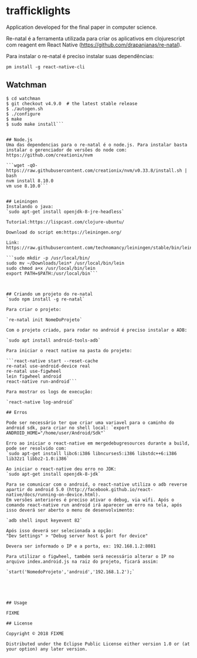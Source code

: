 # trafficklights

Application developed for the final paper in computer science.

Re-natal é a ferramenta utilizada para criar os aplicativos em clojurescript com reagent em React Native (https://github.com/drapanjanas/re-natal).

Para instalar o re-natal é preciso instalar suas dependências:

`pm install -g react-native-cli`

## Watchman

```$ git clone https://github.com/facebook/watchman.git
$ cd watchman
$ git checkout v4.9.0  # the latest stable release
$ ./autogen.sh
$ ./configure
$ make
$ sudo make install```


## Node.js 
Uma das dependencias para o re-natal é o node.js. Para instalar basta instalar o gerenciador de versões do node com:
https://github.com/creationix/nvm

```wget -qO- https://raw.githubusercontent.com/creationix/nvm/v0.33.8/install.sh | bash
nvm install 8.10.0
vm use 8.10.0```


## Leiningen
Instalando o java:
`sudo apt-get install openjdk-8-jre-headless`

Tutorial:https://lispcast.com/clojure-ubuntu/

Download do script em:https://leiningen.org/

Link: https://raw.githubusercontent.com/technomancy/leiningen/stable/bin/lein

```sudo mkdir -p /usr/local/bin/
sudo mv ~/Downloads/lein* /usr/local/bin/lein
sudo chmod a+x /usr/local/bin/lein
export PATH=$PATH:/usr/local/bin```



## Criando um projeto do re-natal
`sudo npm install -g re-natal`

Para criar o projeto:

`re-natal init NomeDoProjeto` 

Com o projeto criado, para rodar no android é preciso instalar o ADB: 

`sudo apt install android-tools-adb`

Para iniciar o react native na pasta do projeto:

```react-native start --reset-cache 
re-natal use-android-device real
re-natal use-figwheel
lein figwheel android
react-native run-android```

Para mostrar os logs de execução:

`react-native log-android`

## Erros

Pode ser necessário ter que criar uma variavel para o caminho do android sdk, para criar no shell local: `export ANDROID_HOME="/home/user/Android/Sdk"`

Erro ao iniciar o react-native em mergedebugresources durante a build, pode ser resolvido com:
`sudo apt-get install libc6:i386 libncurses5:i386 libstdc++6:i386 lib32z1 libbz2-1.0:i386`

Ao iniciar o react-native deu erro no JDK:
`sudo apt-get install openjdk-8-jdk`

Para se comunicar com o android, o react-native utiliza o adb reverse apartir do android 5.0 (http://facebook.github.io/react-native/docs/running-on-device.html).
Em versões anteriores é preciso ativar o debug, via wifi. Após o comando react-native run android irá aparecer um erro na tela, após isso deverá ser aberto o menu de desenvolvimento:

`adb shell input keyevent 82`

Após isso deverá ser selecionada a opção:
"Dev Settings" > "Debug server host & port for device"

Devera ser informado o IP e a porta, ex: 192.168.1.2:8081

Para utilizar o figwheel, também será necessário alterar o IP no arquivo index.android.js na raiz do projeto, ficará assim:

`start('NomedoProjeto','android','192.168.1.2');`





## Usage

FIXME

## License

Copyright © 2018 FIXME

Distributed under the Eclipse Public License either version 1.0 or (at
your option) any later version.
